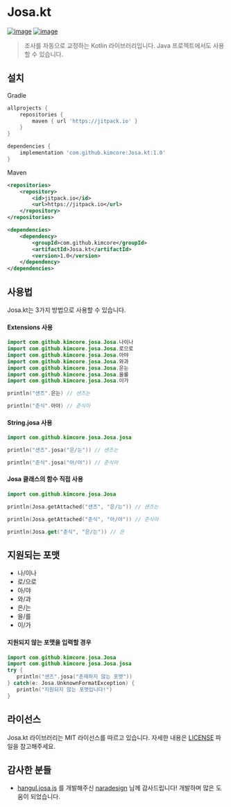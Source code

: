 # Josa.kt
[![image](https://img.shields.io/jitpack/v/github/kimcore/Josa.kt?style=flat-square)](https://github.com/kimcore/Josa.kt/releases)
[![image](https://img.shields.io/github/license/kimcore/Josa.kt?style=flat-square)](https://github.com/kimcore/Josa.kt/blob/master/LICENSE)

> 조사를 자동으로 교정하는 Kotlin 라이브러리입니다. Java 프로젝트에서도 사용할 수 있습니다.

## 설치
Gradle
```gradle
allprojects {
    repositories {
        maven { url 'https://jitpack.io' }
    }
}

dependencies {
    implementation 'com.github.kimcore:Josa.kt:1.0'
}
```
Maven
```xml
<repositories>
    <repository>
        <id>jitpack.io</id>
        <url>https://jitpack.io</url>
    </repository>
</repositories>

<dependencies>
    <dependency>
        <groupId>com.github.kimcore</groupId>
        <artifactId>Josa.kt</artifactId>
        <version>1.0</version>
    </dependency>
</dependencies>
```
## 사용법
Josa.kt는 3가지 방법으로 사용할 수 있습니다.
#### Extensions 사용
```kotlin
import com.github.kimcore.josa.Josa.나이나
import com.github.kimcore.josa.Josa.로으로
import com.github.kimcore.josa.Josa.아야
import com.github.kimcore.josa.Josa.와과
import com.github.kimcore.josa.Josa.은는
import com.github.kimcore.josa.Josa.을를
import com.github.kimcore.josa.Josa.이가

println("샌즈".은는) // 샌즈는

println("준식".아야) // 준식아
```
#### String.josa 사용
```kotlin
import com.github.kimcore.josa.Josa.josa

println("샌즈".josa("은/는")) // 샌즈는

println("준식".josa("아/야")) // 준식아
```
#### Josa 클래스의 함수 직접 사용
```kotlin
import com.github.kimcore.josa.Josa

println(Josa.getAttached("샌즈", "은/는")) // 샌즈는

println(Josa.getAttached("준식", "아/야")) // 준식아

println(Josa.get("준식", "은/는")) // 은
```
## 지원되는 포맷
* 나/이나
* 로/으로
* 아/야
* 와/과
* 은/는
* 을/를
* 이/가
 
#### 지원되지 않는 포맷을 입력할 경우
 ```kotlin
import com.github.kimcore.josa.Josa
import com.github.kimcore.josa.Josa.josa
try {
    println("샌즈".josa("존재하지 않는 포맷"))
} catch(e: Josa.UnknownFormatException) {
    println("지원되지 않는 포맷입니다!")
}
 ```
## 라이선스
Josa.kt 라이브러리는 MIT 라이선스를 따르고 있습니다. 자세한 내용은 [LICENSE](https://github.com/JackCme/inko.py/blob/master/LICENSE) 파일을 참고해주세요.
## 감사한 분들
* [hangul.josa.js](https://github.com/naradesign/hangul.josa.js) 를 개발해주신 [naradesign](https://github.com/naradesign) 님께 감사드립니다! 개발하며 많은 도움이 되었습니다.